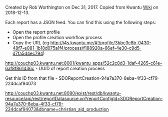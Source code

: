 Created by Rob Worthington on Dec 31, 2017. Copied from Kwantu [Wiki]() on 2018-12-13.

Each report has a JSON feed.  You can find this using the following steps:

* Open the report profile
* Open the profile creation workflow process
* Copy the URL (eg http://i4s.kwantu.me/#!/profile/3bbc3c8b-0430-48f7-e081-1b18d075a1f4/process/f188920a-66ef-4e30-c9d5-d7fa5d4ec794)

http://couchp03.kwantu.net:8001/kwantu_apps/52c2c8d3-1daf-4265-c61e-6af8f861436c - UUID of report creation process

Get this ID from that file - SDOReportCreation-94a7a370-8eba-4f33-cf79-224dcaf94073



http://couchp03.kwantu.net:8080/exist/rest/db/kwantu-resource/api/rest/reportDatasource.xq?reportConfigId=SDOReportCreation-94a7a370-8eba-4f33-cf79-224dcaf94073&dbname=christian_aid_production

